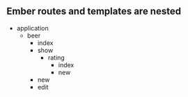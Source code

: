 ##  Ember routes and templates are nested

- application
    + beer
        * index
        * show
            - rating
                + index
                + new
        * new
        * edit

